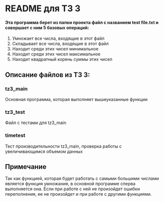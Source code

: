 # README для ТЗ 3
#### Эта программа берет из папки проекта файл с названием test file.txt и совершает с ним 5 базовых операций:
1. Умножает все числа, входящие в этот файл
2. Складывает все числа, входящие в этот файл
3. Находит среди этих чисел минимальное
4. Находит среди этих чисел максимальное
5. Находит квадратный корень суммы этих чисел
## Описание файлов из ТЗ 3:
### tz3_main
Основная программа, которая выполняет вышеуказанные функции
### tz3_test
Файл с тестами для tz3_main
### timetest
Тест производительности tz3_main, проверка работы с увеличивающимся объемом данных

## Примечание
Так как функцией, которая будет работать с самыми большими числами является функция умножания,
в основной программе сперва выполняется она. Если при работе с ней не произойдет ошибки переполнения, ее не произойдет 
и при работе с другими функциями. 

